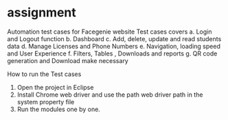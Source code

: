# assignment
Automation test cases for Facegenie website
Test cases covers
    a. Login and Logout function 
    b. Dashboard 
    c. Add, delete, update and read students data 
    d. Manage Licenses and Phone Numbers 
    e. Navigation, loading speed and User Experience 
    f. Filters, Tables , Downloads and reports 
    g. QR code generation and Download make necessary 

How to run the Test cases
1) Open the project in Eclipse
2) Install Chrome web driver and use the path web driver path in the system property file
3) Run the modules one by one.
